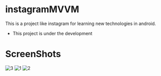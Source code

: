 # instagramMVVM
This is a project like instagram for learning new technologies in android.

* This project is under the development

# ScreenShots
![3](https://user-images.githubusercontent.com/52744015/103484919-ac74b780-4e07-11eb-8d7f-56d31b8585e0.png)
![1](https://user-images.githubusercontent.com/52744015/103484920-ae3e7b00-4e07-11eb-82fd-800e94d1a11f.png)
![2](https://user-images.githubusercontent.com/52744015/103484921-aed71180-4e07-11eb-8ad1-b2855b52e158.png)
